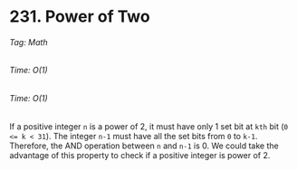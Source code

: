 # 231. Power of Two

###### Tag: Math

###### Time: O(1)
###### Time: O(1)


If a positive integer `n` is a power of 2, it must have only 1 set bit at `kth` bit (`0 <= k < 31`). The integer
`n-1` must have all the set bits from `0` to `k-1`. Therefore, the AND operation between `n` and `n-1` is 0.
We could take the advantage of this property to check if a positive integer is power of 2.